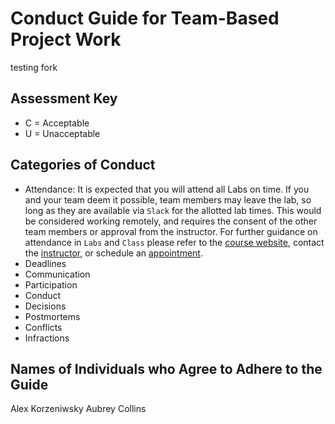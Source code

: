 # Conduct Guide for Team-Based Project Work

testing fork

## Assessment Key

* C = Acceptable
* U = Unacceptable

## Categories of Conduct

* Attendance: It is expected that you will attend all Labs on time. If you and your team deem it possible, team members may leave the lab, so long as they are available via `Slack` for the allotted lab times. This would be considered working remotely, and requires the consent of the other team members or approval from the instructor. For further guidance on attendance in `Labs` and `Class` please refer to the [course website](https://www.gregorykapfhammer.com/teaching/cs203S2019/), contact the [instructor](https://www.gregorykapfhammer.com/contact/), or schedule an [appointment](https://www.gregorykapfhammer.com/schedule/).
* Deadlines
* Communication
* Participation
* Conduct
* Decisions
* Postmortems
* Conflicts
* Infractions

## Names of Individuals who Agree to Adhere to the Guide

Alex Korzeniwsky
Aubrey Collins
